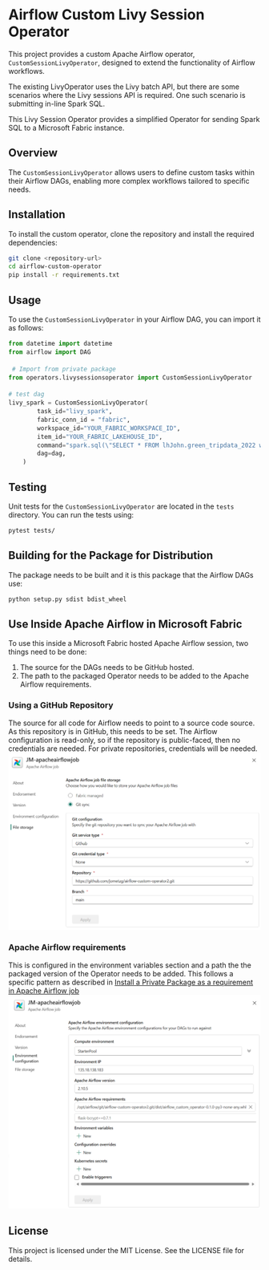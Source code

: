 # Airflow Custom Livy Session Operator

This project provides a custom Apache Airflow operator, `CustomSessionLivyOperator`, designed to extend the functionality of Airflow workflows.

The existing LivyOperator uses the Livy batch API, but there are some scenarios where the Livy sessions API is required. One such scenario is submitting in-line Spark SQL.

This Livy Session Operator provides a simplified Operator for sending Spark SQL to a Microsoft Fabric instance.

## Overview

The `CustomSessionLivyOperator` allows users to define custom tasks within their Airflow DAGs, enabling more complex workflows tailored to specific needs.

## Installation

To install the custom operator, clone the repository and install the required dependencies:

```bash
git clone <repository-url>
cd airflow-custom-operator
pip install -r requirements.txt
```

## Usage

To use the `CustomSessionLivyOperator` in your Airflow DAG, you can import it as follows:

```python
from datetime import datetime
from airflow import DAG

 # Import from private package
from operators.livysessionsoperator import CustomSessionLivyOperator

# test dag
livy_spark = CustomSessionLivyOperator(
        task_id="livy_spark",
        fabric_conn_id = "fabric",
        workspace_id="YOUR_FABRIC_WORKSPACE_ID",
        item_id="YOUR_FABRIC_LAKEHOUSE_ID",
        command="spark.sql(\"SELECT * FROM lhJohn.green_tripdata_2022 where total_amount > 0\").show()",
        dag=dag,
    )
```

## Testing

Unit tests for the `CustomSessionLivyOperator` are located in the `tests` directory. You can run the tests using:

```bash
pytest tests/
```

## Building for the Package for Distribution
The package needs to be built and it is this package that the Airflow DAGs use:

```bash
python setup.py sdist bdist_wheel
```

## Use Inside Apache Airflow in Microsoft Fabric
To use this inside a Microsoft Fabric hosted Apache Airflow session, two things need to be done:

1. The source for the DAGs needs to be GitHub hosted.
2. The path to the packaged Operator needs to be added to the Apache Airflow requirements.

### Using a GitHub Repository
The source for all code for Airflow needs to point to a source code source. As this repository is in GitHub, this needs to be set. The Airflow configuration is read-only, so if the repository is public-faced, then no credentials are needed. For private repositories, credentials will be needed.
![alt text](./images/airflow-git.png "Airflow GitHub Settings")

### Apache Airflow requirements
This is configured in the environment variables section and a path the the packaged version of the Operator needs to be added.
This follows a specific pattern as described in [Install a Private Package as a requirement in Apache Airflow job](https://learn.microsoft.com/en-us/fabric/data-factory/apache-airflow-jobs-install-private-package)
![alt text](./images/airflow-requirements.png "Airflow requirements")

## License

This project is licensed under the MIT License. See the LICENSE file for details.
